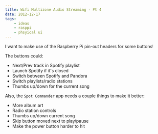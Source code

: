 ```yaml
---
title: Wifi Multizone Audio Streaming - Pt 4
date: 2012-12-17
tags:
    - ideas
    - rasppi
    - phsyical ui
---
```


I want to make use of the Raspberry Pi pin-out headers for some buttons!

The buttons could:

* Next/Prev track in Spotify playlist
* Launch Spotify if it's closed
* Switch between Spotify and Pandora
* Switch playlists/radio stations
* Thumbs up/down for the current song

Also, the `Spot Commander` app needs a couple things to make it better:

* More album art
* Radio station controls
* Thumbs up/down current song
* Skip button moved next to play/pause
* Make the power button harder to hit